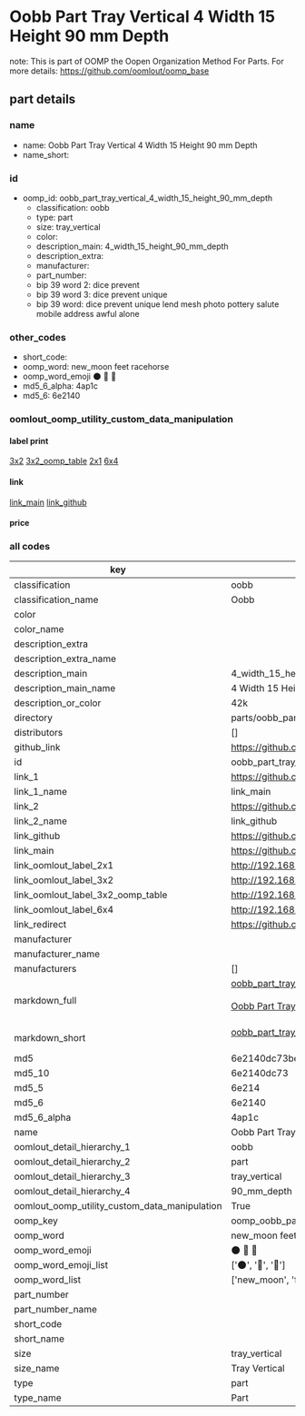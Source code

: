 # Oobb Part Tray Vertical 4 Width 15 Height 90 mm Depth  

note: This is part of OOMP the Oopen Organization Method For Parts. For more details: https://github.com/oomlout/oomp_base

##  part details
  







### name
* name: Oobb Part Tray Vertical 4 Width 15 Height 90 mm Depth
* name_short: 
### id
* oomp_id: oobb_part_tray_vertical_4_width_15_height_90_mm_depth
  * classification: oobb
  * type: part
  * size: tray_vertical
  * color: 
  * description_main: 4_width_15_height_90_mm_depth
  * description_extra: 
  * manufacturer: 
  * part_number: 
  * bip 39 word 2: dice prevent
  * bip 39 word 3: dice prevent unique
  * bip 39 word: dice prevent unique lend mesh photo pottery salute mobile address awful alone

### other_codes
* short_code: 
* oomp_word: new_moon feet racehorse
* oomp_word_emoji :new_moon: :feet: :racehorse:
* md5_6_alpha: 4ap1c
* md5_6: 6e2140






### oomlout_oomp_utility_custom_data_manipulation
#### label print
[3x2](http://192.168.1.245:1112/?label=oomp%204ap1c)
[3x2_oomp_table](http://192.168.1.108:1112/?label=oomp%204ap1c)
[2x1](http://192.168.1.242:1112/?label=oomp%204ap1c)
[6x4](http://192.168.1.55:1112/?label=oomp%204ap1c)    

#### link

[link_main](https://github.com/oomlout/oomlout_oomp_version_1_messy/tree/main/parts/oobb_part_tray_vertical_4_width_15_height_90_mm_depth) [link_github](https://github.com/oomlout/oomlout_oomp_version_1_messy/tree/main/parts/oobb_part_tray_vertical_4_width_15_height_90_mm_depth)                             

#### price







### all codes 
| key | value |  
| --- | --- |  
| classification | oobb |  
| classification_name | Oobb |  
| color |  |  
| color_name |  |  
| description_extra |  |  
| description_extra_name |  |  
| description_main | 4_width_15_height_90_mm_depth |  
| description_main_name | 4 Width 15 Height 90 mm Depth |  
| description_or_color | 42k |  
| directory | parts/oobb_part_tray_vertical_4_width_15_height_90_mm_depth |  
| distributors | [] |  
| github_link | https://github.com/oomlout/oomlout_oomp_part_src/tree/main/parts/oobb_part_tray_vertical_4_width_15_height_90_mm_depth |  
| id | oobb_part_tray_vertical_4_width_15_height_90_mm_depth |  
| link_1 | https://github.com/oomlout/oomlout_oomp_version_1_messy/tree/main/parts/oobb_part_tray_vertical_4_width_15_height_90_mm_depth |  
| link_1_name | link_main |  
| link_2 | https://github.com/oomlout/oomlout_oomp_version_1_messy/tree/main/parts/oobb_part_tray_vertical_4_width_15_height_90_mm_depth |  
| link_2_name | link_github |  
| link_github | https://github.com/oomlout/oomlout_oomp_version_1_messy/tree/main/parts/oobb_part_tray_vertical_4_width_15_height_90_mm_depth |  
| link_main | https://github.com/oomlout/oomlout_oomp_version_1_messy/tree/main/parts/oobb_part_tray_vertical_4_width_15_height_90_mm_depth |  
| link_oomlout_label_2x1 | http://192.168.1.242:1112/?label=oomp%204ap1c |  
| link_oomlout_label_3x2 | http://192.168.1.245:1112/?label=oomp%204ap1c |  
| link_oomlout_label_3x2_oomp_table | http://192.168.1.108:1112/?label=oomp%204ap1c |  
| link_oomlout_label_6x4 | http://192.168.1.55:1112/?label=oomp%204ap1c |  
| link_redirect | https://github.com/oomlout/oomlout_oomp_version_1_messy/tree/main/parts/oobb_part_tray_vertical_4_width_15_height_90_mm_depth |  
| manufacturer |  |  
| manufacturer_name |  |  
| manufacturers | [] |  
| markdown_full | [oobb_part_tray_vertical_4_width_15_height_90_mm_depth](none)<br>[](none)<br>[Oobb Part Tray Vertical 4 Width 15 Height 90 Mm Depth](none)<br><br> |  
| markdown_short | [oobb_part_tray_vertical_4_width_15_height_90_mm_depth](none)<br><br> |  
| md5 | 6e2140dc73bed51e8ec5e7ffdb2a91eb |  
| md5_10 | 6e2140dc73 |  
| md5_5 | 6e214 |  
| md5_6 | 6e2140 |  
| md5_6_alpha | 4ap1c |  
| name | Oobb Part Tray Vertical 4 Width 15 Height 90 mm Depth |  
| oomlout_detail_hierarchy_1 | oobb |  
| oomlout_detail_hierarchy_2 | part |  
| oomlout_detail_hierarchy_3 | tray_vertical |  
| oomlout_detail_hierarchy_4 | 90_mm_depth |  
| oomlout_oomp_utility_custom_data_manipulation | True |  
| oomp_key | oomp_oobb_part_tray_vertical_4_width_15_height_90_mm_depth |  
| oomp_word | new_moon feet racehorse |  
| oomp_word_emoji | :new_moon: :feet: :racehorse: |  
| oomp_word_emoji_list | [':new_moon:', ':feet:', ':racehorse:'] |  
| oomp_word_list | ['new_moon', 'feet', 'racehorse'] |  
| part_number |  |  
| part_number_name |  |  
| short_code |  |  
| short_name |  |  
| size | tray_vertical |  
| size_name | Tray Vertical |  
| type | part |  
| type_name | Part |  
